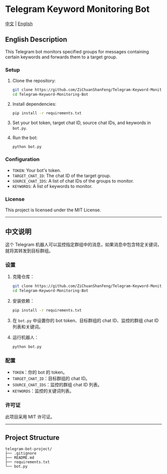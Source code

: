 # Telegram Keyword Monitoring Bot

[中文](#中文说明) | [English](#english-description)

## English Description

This Telegram bot monitors specified groups for messages containing certain keywords and forwards them to a target group.

### Setup

1. Clone the repository:
    ```bash
    git clone https://github.com/ZiChuanShanFeng/Telegram-Keyword-Monitoring-Bot.git
    cd Telegram-Keyword-Monitoring-Bot
    ```

2. Install dependencies:
    ```bash
    pip install -r requirements.txt
    ```

3. Set your bot token, target chat ID, source chat IDs, and keywords in `bot.py`.

4. Run the bot:
    ```bash
    python bot.py
    ```

### Configuration

- `TOKEN`: Your bot's token.
- `TARGET_CHAT_ID`: The chat ID of the target group.
- `SOURCE_CHAT_IDS`: A list of chat IDs of the groups to monitor.
- `KEYWORDS`: A list of keywords to monitor.

### License

This project is licensed under the MIT License.

---

## 中文说明

这个 Telegram 机器人可以监控指定群组中的消息，如果消息中包含特定关键词，就将其转发到目标群组。

### 设置

1. 克隆仓库：
    ```bash
    git clone https://github.com/ZiChuanShanFeng/Telegram-Keyword-Monitoring-Bot.git
    cd Telegram-Keyword-Monitoring-Bot
    ```

2. 安装依赖：
    ```bash
    pip install -r requirements.txt
    ```

3. 在 `bot.py` 中设置你的 bot token、目标群组的 chat ID、监控的群组 chat ID 列表和关键词。

4. 运行机器人：
    ```bash
    python bot.py
    ```

### 配置

- `TOKEN`：你的 bot 的 token。
- `TARGET_CHAT_ID`：目标群组的 chat ID。
- `SOURCE_CHAT_IDS`：监控的群组 chat ID 列表。
- `KEYWORDS`：监控的关键词列表。

### 许可证

此项目采用 MIT 许可证。

---

## Project Structure

```plaintext
telegram-bot-project/
├── .gitignore
├── README.md
├── requirements.txt
└── bot.py
